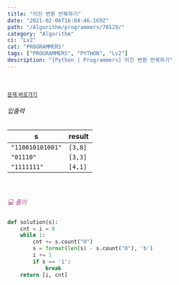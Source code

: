 ```yaml
---
title: "이진 변환 반복하기"
date: "2021-02-06T16:04:46.169Z"
path: "/Algorithm/programmers/70129/"
category: "Algorithm"
ci: "Lv2"
cat: "PROGRAMMERS"
tags: ["PROGRAMMERS", "PYTHON", "Lv2"]
description: "[Python | Programmers] 이진 변환 반복하기"
---
```


<br />

<a href="https://programmers.co.kr/learn/courses/30/lessons/70129"><small>문제 바로가기</small></a>

###### 입출력

| s                | result  |
| ---------------- | ------- |
| `"110010101001"` | `[3,8]` |
| `"01110"`        | `[3,3]` |
| `"1111111"`      | `[4,1]` |

<br />

##### <h5 style="color:#C587AE;">💻 풀이</h5>

```python
def solution(s):
    cnt = i = 0
    while 1:
        cnt += s.count("0")
        s = format(len(s) - s.count("0"), 'b')
        i += 1
        if s == '1':
            break
    return [i, cnt]
```

<br />



